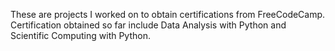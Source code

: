 These are projects I worked on to obtain certifications from FreeCodeCamp. Certification obtained so far include Data Analysis with Python and Scientific Computing with Python.
